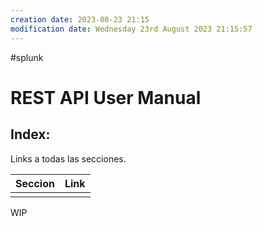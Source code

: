 ```yaml
---
creation date: 2023-08-23 21:15
modification date: Wednesday 23rd August 2023 21:15:57
---
```


#splunk 
# REST API User Manual

## Index:

Links a todas las secciones.

| Seccion | Link |
| ------- | ---- |
|         |      |

WIP